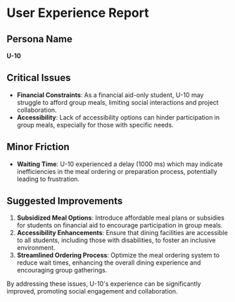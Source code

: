 # User Experience Report

## Persona Name
**U-10**

## Critical Issues
- **Financial Constraints**: As a financial aid-only student, U-10 may struggle to afford group meals, limiting social interactions and project collaboration.
- **Accessibility**: Lack of accessibility options can hinder participation in group meals, especially for those with specific needs.

## Minor Friction
- **Waiting Time**: U-10 experienced a delay (1000 ms) which may indicate inefficiencies in the meal ordering or preparation process, potentially leading to frustration.

## Suggested Improvements
1. **Subsidized Meal Options**: Introduce affordable meal plans or subsidies for students on financial aid to encourage participation in group meals.
2. **Accessibility Enhancements**: Ensure that dining facilities are accessible to all students, including those with disabilities, to foster an inclusive environment.
3. **Streamlined Ordering Process**: Optimize the meal ordering system to reduce wait times, enhancing the overall dining experience and encouraging group gatherings. 

By addressing these issues, U-10's experience can be significantly improved, promoting social engagement and collaboration.